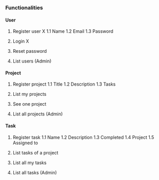 ### Functionalities

#### User 

1. Register user X
    1.1 Name
    1.2 Email
    1.3 Password

2. Login X

3. Reset password

4. List users (Admin)

#### Project

1. Register project
    1.1 Title
    1.2 Description
    1.3 Tasks

2. List my projects

3. See one project

4. List all projects (Admin)

#### Task

1. Register task
    1.1 Name
    1.2 Description
    1.3 Completed
    1.4 Project
    1.5 Assigned to

2. List tasks of a project

3. List all my tasks

4. List all tasks (Admin)

